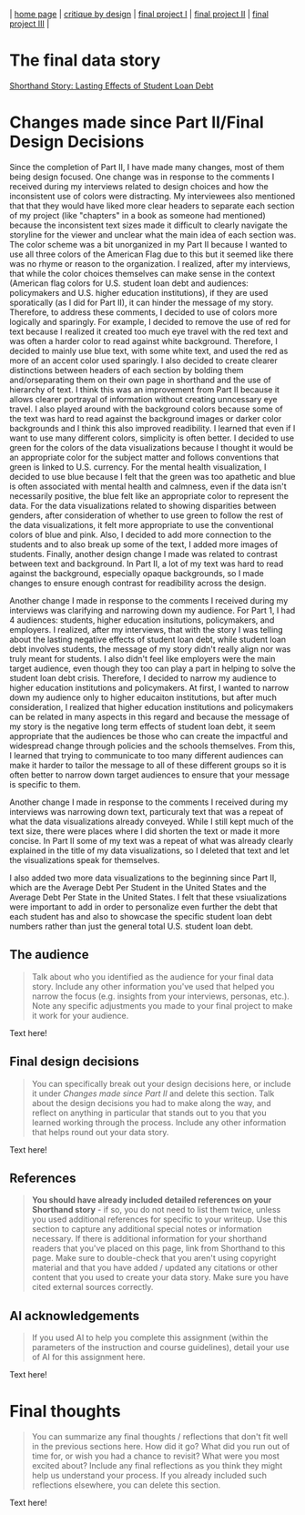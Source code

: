 | [home page](https://joannajkim.github.io/joanna-kim-portfolio/) | [critique by design](https://joannajkim.github.io/joanna-kim-portfolio/critique-by-design) | [final project I](https://joannajkim.github.io/joanna-kim-portfolio/final-project-part-one) | [final project II](https://joannajkim.github.io/joanna-kim-portfolio/final-project-part-two) | [final project III](https://joannajkim.github.io/joanna-kim-portfolio/final-project-part-three) | 

# The final data story

[Shorthand Story: Lasting Effects of Student Loan Debt](https://carnegiemellon.shorthandstories.com/joanna-kim-lasting-effects-of-student-loan-debt/index.html)

# Changes made since Part II/Final Design Decisions

Since the completion of Part II, I have made many changes, most of them being design focused. One change was in response to the comments I received during my interviews related to design choices and how the inconsistent use of colors were distracting. My interviewees also mentioned that that they would have liked more clear headers to separate each section of my project (like "chapters" in a book as someone had mentioned) because the inconsistent text sizes made it difficult to clearly navigate the storyline for the viewer and unclear what the main idea of each section was. The color scheme was a bit unorganized in my Part II because I wanted to use all three colors of the American Flag due to this but it seemed like there was no rhyme or reason to the organization. I realized, after my interviews, that while the color choices themselves can make sense in the context (American flag colors for U.S. student loan debt and audiences: policymakers and U.S. higher education institutions), if they are used sporatically (as I did for Part II), it can hinder the message of my story. Therefore, to address these comments, I decided to use of colors more logically and sparingly. For example, I decided to remove the use of red for text because I realized it created too much eye travel with the red text and was often a harder color to read against white background. Therefore, I decided to mainly use blue text, with some white text, and used the red as more of an accent color used sparingly. I also decided to create clearer distinctions between headers of each section by bolding them and/orseparating them on their own page in shorthand and the use of hierarchy of text. I think this was an improvement from Part II because it allows clearer portrayal of information without creating unncessary eye travel. I also played around with the background colors because some of the text was hard to read against the background images or darker color backgrounds and I think this also improved readibility. I learned that even if I want to use many different colors, simplicity is often better. I decided to use green for the colors of the data visualizations because I thought it would be an appropriate color for the subject matter and follows conventions that green is linked to U.S. currency. For the mental health visualization, I decided to use blue because I felt that the green was too apathetic and blue is often associated with mental health and calmness, even if the data isn't necessarily positive, the blue felt like an appropriate color to represent the data. For the data visualizations related to showing disparities between genders, after consideration of whether to use green to follow the rest of the data visualizations, it felt more appropriate to use the conventional colors of blue and pink. Also, I decided to add more connection to the students and to also break up some of the text, I added more images of students. Finally, another design change I made was related to contrast between text and background. In Part II, a lot of my text was hard to read against the background, especially opaque backgrounds, so I made changes to ensure enough contrast for readibility across the design. 

Another change I made in response to the comments I received during my interviews was clarifying and narrowing down my audience. For Part 1, I had 4 audiences: students, higher education insitutions, policymakers, and employers. I realized, after my interviews, that with the story I was telling about the lasting negative effects of student loan debt, while student loan debt involves students, the message of my story didn't really align nor was truly meant for students. I also didn't feel like employers were the main target audience, even though they too can play a part in helping to solve the student loan debt crisis. Therefore, I decided to narrow my audience to higher education institutions and policymakers. At first, I wanted to narrow down my audience only to higher educaiton institutions, but after much consideration, I realized that higher education institutions and policymakers can be related in many aspects in this regard and because the message of my story is the negative long term effects of student loan debt, it seem appropriate that the audiences be those who can create the impactful and widespread change through policies and the schools themselves. From this, I learned that trying to communicate to too many different audiences can make it harder to tailor the message to all of these different groups so it is often better to narrow down target audiences to ensure that your message is specific to them.

Another change I made in response to the comments I received during my interviews was narrowing down text, particuraly text that was a repeat of what the data visualizations already conveyed. While I still kept much of the text size, there were places where I did shorten the text or made it more concise. In Part II some of my text was a repeat of what was already clearly explained in the title of my data visualizations, so I deleted that text and let the visualizations speak for themselves. 

I also added two more data visualizations to the beginning since Part II, which are the Average Debt Per Student in the United States and the Average Debt Per State in the United States. I felt that these vsiualizations were important to add in order to personalize even further the debt that each student has and also to showcase the specific student loan debt numbers rather than just the general total U.S. student loan debt.


## The audience
> Talk about who you identified as the audience for your final data story.  Include any other information you've used that helped you narrow the focus (e.g. insights from your interviews, personas, etc.).  Note any specific adjustments you made to your final project to make it work for your audience.

Text here!

## Final design decisions
> You can specifically break out your design decisions here, or include it under *Changes made since Part II* and delete this section. Talk about the design decisions you had to make along the way, and reflect on anything in particular that stands out to you that you learned working through the process.  Include any other information that helps round out your data story. 

Text here!

## References
> **You should have already included detailed references on your Shorthand story** - if so, you do not need to list them twice, unless you used additional references for specific to your writeup. Use this section to capture any additional special notes or information necessary. If there is additional information for your shorthand readers that you've placed on this page, link from Shorthand to this page. Make sure to double-check that you aren't using copyright material and that you have added / updated any citations or other content that you used to create your data story.  Make sure you have cited external sources correctly.

## AI acknowledgements
> If you used AI to help you complete this assignment (within the parameters of the instruction and course guidelines), detail your use of AI for this assignment here.

Text here!

# Final thoughts
> You can summarize any final thoughts / reflections that don't fit well in the previous sections here.  How did it go?  What did you run out of time for, or wish you had a chance to revisit?  What were you most excited about?  Include any final reflections as you think they might help us understand your process.  If you already included such reflections elsewhere, you can delete this section. 

Text here!


